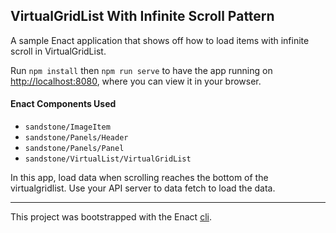 ## VirtualGridList With Infinite Scroll Pattern

A sample Enact application that shows off how to load items with infinite scroll in VirtualGridList.

Run `npm install` then `npm run serve` to have the app running on [http://localhost:8080](http://localhost:8080), where you can view it in your browser.

#### Enact Components Used
- `sandstone/ImageItem`
- `sandstone/Panels/Header`
- `sandstone/Panels/Panel`
- `sandstone/VirtualList/VirtualGridList`

In this app, load data when scrolling reaches the bottom of the virtualgridlist. Use your API server to data fetch to load the data.

---

This project was bootstrapped with the Enact [cli](https://github.com/enactjs/cli).
